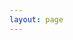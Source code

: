 ```yaml
---
layout: page
---
```


<script setup>
    import '../dist/eo-dash.js'
    import '../dist/style.css'
</script>

<eo-dash/>